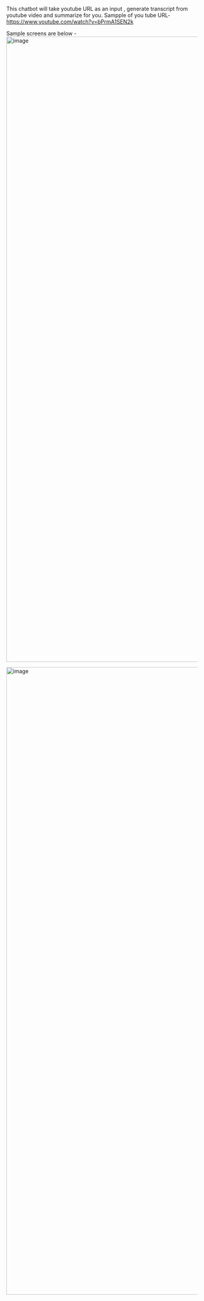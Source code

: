 This chatbot will take youtube URL as an input , generate transcript from youtube video and summarize for you.
Sampple of you tube URL- https://www.youtube.com/watch?v=bPrmA1SEN2k

Sample screens are below -
<img width="1647" alt="image" src="https://github.com/user-attachments/assets/adf1e976-fd0b-4bcd-8ad0-047ff7b1d604" />


<img width="1653" alt="image" src="https://github.com/user-attachments/assets/c556d313-d6e6-4a68-8e21-abfad27cd13d" />

